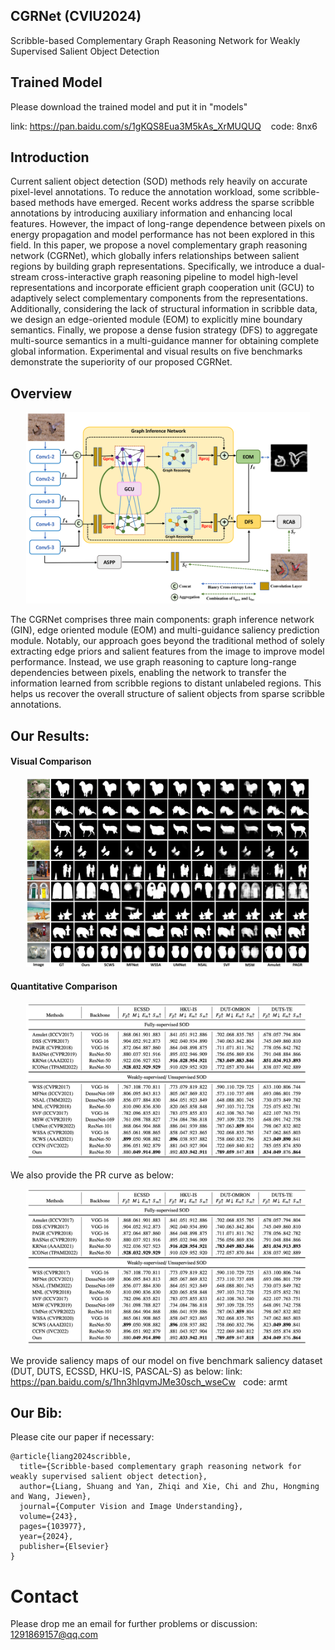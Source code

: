 ## CGRNet (CVIU2024)
Scribble-based Complementary Graph Reasoning Network for Weakly Supervised Salient Object Detection

## Trained Model
Please download the trained model and put it in "models"

link: https://pan.baidu.com/s/1gKQS8Eua3M5kAs_XrMUQUQ  &nbsp;&nbsp;  code: 8nx6 

## Introduction
Current salient object detection (SOD) methods rely heavily on accurate pixel-level annotations. To reduce the annotation workload, some scribble-based methods have emerged. Recent works address the sparse scribble annotations by introducing auxiliary information and enhancing local features. However, the impact of long-range dependence between pixels on energy propagation and model performance has not been explored in this field. In this paper, we propose a novel complementary graph reasoning network (CGRNet), which globally infers relationships between salient regions by building graph representations. Specifically, we introduce a dual-stream cross-interactive graph reasoning pipeline to model high-level representations and incorporate efficient graph cooperation unit (GCU) to adaptively select complementary components from the representations. Additionally, considering the lack of structural information in scribble data, we design an edge-oriented module (EOM) to explicitly mine boundary semantics. Finally, we propose a dense fusion strategy (DFS) to aggregate multi-source semantics in a multi-guidance manner for obtaining complete global information. Experimental and visual results on five benchmarks demonstrate the superiority of our proposed CGRNet. 

## Overview
<div align="center">
  <img src="https://github.com/1291869157/CGRNet/blob/master/Overall.jpg" width="90%">
</div>

The CGRNet comprises three main components: graph inference network (GIN), edge oriented module (EOM) and multi-guidance saliency prediction module. Notably, our approach goes beyond the traditional method of solely extracting edge priors and salient features from the image to improve model performance. Instead, we use graph reasoning to capture long-range dependencies between pixels, enabling the network to transfer the information learned from scribble regions to distant unlabeled regions. This helps us recover the overall structure of salient objects from sparse scribble annotations.

## Our Results:
#### Visual Comparison
<div align="center">
  <img src="https://github.com/1291869157/CGRNet/blob/master/Fig5.jpg" width="90%">
</div>

#### Quantitative Comparison
<div align="center">
  <img src="https://github.com/1291869157/CGRNet/blob/master/fig3.jpg" width="90%">
</div>

We also provide the PR curve as below:
<div align="center">
  <img src="https://github.com/1291869157/CGRNet/blob/master/fig3.jpg" width="90%">
</div>

We provide saliency maps of our model on five benchmark saliency dataset (DUT, DUTS, ECSSD, HKU-IS, PASCAL-S) as below:
link: https://pan.baidu.com/s/1hn3hIqvmJMe30sch_wseCw &nbsp;   code: armt 


## Our Bib:
Please cite our paper if necessary:
```
@article{liang2024scribble,
  title={Scribble-based complementary graph reasoning network for weakly supervised salient object detection},
  author={Liang, Shuang and Yan, Zhiqi and Xie, Chi and Zhu, Hongming and Wang, Jiewen},
  journal={Computer Vision and Image Understanding},
  volume={243},
  pages={103977},
  year={2024},
  publisher={Elsevier}
}
```

# Contact
Please drop me an email for further problems or discussion: 1291869157@qq.com


